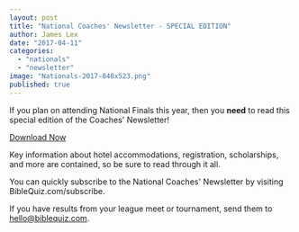 ```yaml
---
layout: post
title: "National Coaches' Newsletter - SPECIAL EDITION"
author: James Lex
date: "2017-04-11"
categories: 
  - "nationals"
  - "newsletter"
image: "Nationals-2017-848x523.png"
published: true
---
```


If you plan on attending National Finals this year, then you **need** to read this special edition of the Coaches' Newsletter!

<a href="{% link assets/2017/Special-Nationals-Newsletter-2017.pdf %}" class="button is-primary">Download Now</a>

Key information about hotel accommodations, registration, scholarships, and more are contained, so be sure to read through it all.

You can quickly subscribe to the National Coaches' Newsletter by visiting BibleQuiz.com/subscribe.

If you have results from your league meet or tournament, send them to hello@biblequiz.com.

